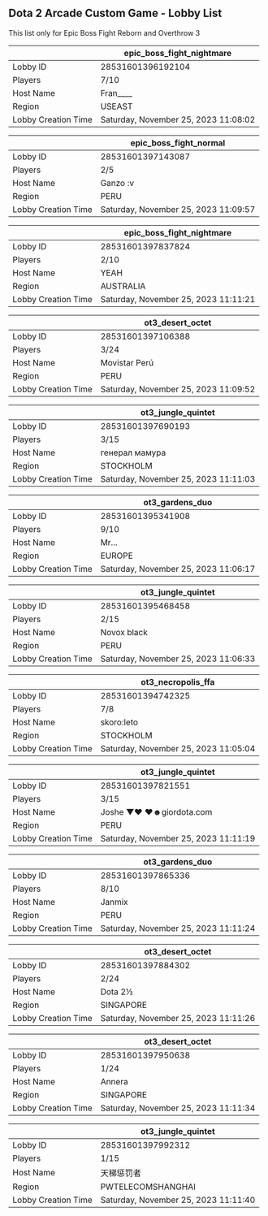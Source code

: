 ## Dota 2 Arcade Custom Game - Lobby List

This list only for Epic Boss Fight Reborn and Overthrow 3

|  | epic_boss_fight_nightmare |
| ------ | ------ |
| Lobby ID | 28531601396192104 |
| Players | 7/10 |
| Host Name | Fran____ |
| Region | USEAST |
| Lobby Creation Time | Saturday, November 25, 2023 11:08:02 |


|  | epic_boss_fight_normal |
| ------ | ------ |
| Lobby ID | 28531601397143087 |
| Players | 2/5 |
| Host Name | Ganzo :v |
| Region | PERU |
| Lobby Creation Time | Saturday, November 25, 2023 11:09:57 |


|  | epic_boss_fight_nightmare |
| ------ | ------ |
| Lobby ID | 28531601397837824 |
| Players | 2/10 |
| Host Name | YEAH |
| Region | AUSTRALIA |
| Lobby Creation Time | Saturday, November 25, 2023 11:11:21 |


|  | ot3_desert_octet |
| ------ | ------ |
| Lobby ID | 28531601397106388 |
| Players | 3/24 |
| Host Name | Movistar Perú |
| Region | PERU |
| Lobby Creation Time | Saturday, November 25, 2023 11:09:52 |


|  | ot3_jungle_quintet |
| ------ | ------ |
| Lobby ID | 28531601397690193 |
| Players | 3/15 |
| Host Name | генерал мамура |
| Region | STOCKHOLM |
| Lobby Creation Time | Saturday, November 25, 2023 11:11:03 |


|  | ot3_gardens_duo |
| ------ | ------ |
| Lobby ID | 28531601395341908 |
| Players | 9/10 |
| Host Name | Mr... |
| Region | EUROPE |
| Lobby Creation Time | Saturday, November 25, 2023 11:06:17 |


|  | ot3_jungle_quintet |
| ------ | ------ |
| Lobby ID | 28531601395468458 |
| Players | 2/15 |
| Host Name | Novox black |
| Region | PERU |
| Lobby Creation Time | Saturday, November 25, 2023 11:06:33 |


|  | ot3_necropolis_ffa |
| ------ | ------ |
| Lobby ID | 28531601394742325 |
| Players | 7/8 |
| Host Name | skoro:leto |
| Region | STOCKHOLM |
| Lobby Creation Time | Saturday, November 25, 2023 11:05:04 |


|  | ot3_jungle_quintet |
| ------ | ------ |
| Lobby ID | 28531601397821551 |
| Players | 3/15 |
| Host Name | Joshe ▼♥ ♥☻giordota.com |
| Region | PERU |
| Lobby Creation Time | Saturday, November 25, 2023 11:11:19 |


|  | ot3_gardens_duo |
| ------ | ------ |
| Lobby ID | 28531601397865336 |
| Players | 8/10 |
| Host Name | Janmix |
| Region | PERU |
| Lobby Creation Time | Saturday, November 25, 2023 11:11:24 |


|  | ot3_desert_octet |
| ------ | ------ |
| Lobby ID | 28531601397884302 |
| Players | 2/24 |
| Host Name | Dota 2½ |
| Region | SINGAPORE |
| Lobby Creation Time | Saturday, November 25, 2023 11:11:26 |


|  | ot3_desert_octet |
| ------ | ------ |
| Lobby ID | 28531601397950638 |
| Players | 1/24 |
| Host Name | Annera |
| Region | SINGAPORE |
| Lobby Creation Time | Saturday, November 25, 2023 11:11:34 |


|  | ot3_jungle_quintet |
| ------ | ------ |
| Lobby ID | 28531601397992312 |
| Players | 1/15 |
| Host Name | 天梯惩罚者 |
| Region | PWTELECOMSHANGHAI |
| Lobby Creation Time | Saturday, November 25, 2023 11:11:40 |


